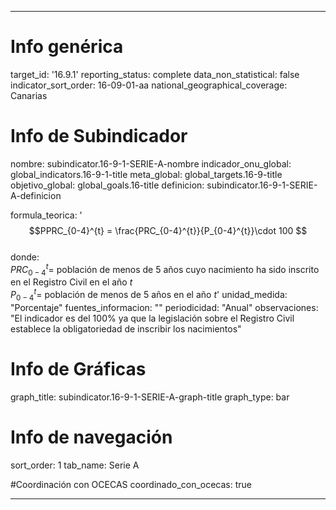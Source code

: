 ---

# Info genérica
target_id: '16.9.1'
reporting_status: complete
data_non_statistical: false
indicator_sort_order: 16-09-01-aa
national_geographical_coverage: Canarias

# Info de Subindicador
nombre: subindicator.16-9-1-SERIE-A-nombre
indicador_onu_global: global_indicators.16-9-1-title
meta_global: global_targets.16-9-title
objetivo_global: global_goals.16-title
definicion: subindicator.16-9-1-SERIE-A-definicion

formula_teorica: '$$PPRC_{0-4}^{t} = \frac{PRC_{0-4}^{t}}{P_{0-4}^{t}}\cdot 100 $$ <br>
donde: <br>
$PRC_{0-4}^{t} =$ población de menos de 5 años cuyo nacimiento ha sido inscrito en el Registro Civil en el año $t$<br>
$P_{0-4}^{t} =$ población de menos de 5 años en el año $t$'
unidad_medida: "Porcentaje"
fuentes_informacion: ""
periodicidad: "Anual"
observaciones: "El indicador es del 100% ya que la legislación sobre el Registro Civil establece la obligatoriedad de inscribir los nacimientos"

# Info de Gráficas
graph_title: subindicator.16-9-1-SERIE-A-graph-title
graph_type: bar

# Info de navegación
sort_order: 1
tab_name: Serie A

#Coordinación con OCECAS
coordinado_con_ocecas: true

---